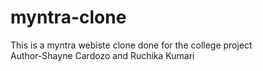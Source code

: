 # myntra-clone
This is a myntra webiste clone done for the college project
<br>
Author-Shayne Cardozo and Ruchika Kumari
